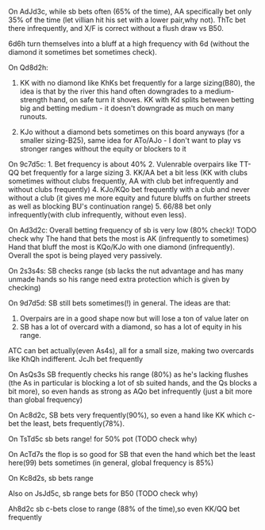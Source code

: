 
On AdJd3c, while sb bets often (65% of the time),  AA specifically bet only 35% of the time (let villian hit his set with a lower pair,why not). ThTc bet there infrequently, and X/F is correct without a flush draw vs B50.

6d6h turn themselves into a bluff at a high frequency with 6d (without the diamond it sometimes bet sometimes check).

On Qd8d2h:

1. KK with no diamond like KhKs  bet frequently for a large sizing(B80), the idea is that by the river this hand often downgrades to a medium-strength hand, on safe turn it shoves.
KK with Kd splits between betting big and betting medium - it doesn't downgrade as much on many runouts.

2. KJo without a diamond bets sometimes on this board anyways (for a smaller sizing-B25), same idea for ATo/AJo - I don't want to play vs stronger ranges without the equity or blockers to it

On 9c7d5c:
	1. Bet frequency is about 40%
	2. Vulenrable overpairs like TT-QQ bet frequently for a large sizing
	3. KK/AA bet a bit less (KK with clubs sometimes without clubs frequently, AA with club bet infrequently and without clubs frequently)
	4. KJo/KQo bet frequently with a club and never without a club (it gives me more equity and future bluffs on further streets as well as blocking BU's continuation range)
	5. 66/88 bet only infrequently(with club infrequently, without even less).

On Ad3d2c:
Overall betting frequency of sb is very low (80% check)! TODO check why
The hand that bets the most is AK (infrequently to sometimes)
Hand that bluff the most is KQo/KJo with one diamond (infrequently). 
Overall the spot is being played very passively.

On 2s3s4s:
SB checks range (sb lacks the nut advantage and has many unmade hands so his range need extra protection which is given by checking)

On 9d7d5d:
SB still bets sometimes(!) in general. The ideas are that:
1. Overpairs are in a good shape now but will lose a ton of value later on
2. SB has a lot of overcard with a diamond, so has a lot of equity in his range.


ATC can bet actually(even As4s), all for a small size, making two overcards like KhQh indifferent.
JcJh bet frequently

On AsQs3s SB frequently checks his range (80%) as he's lacking flushes (the As in particular is blocking a lot of sb suited hands, and the Qs blocks a bit more), so even hands as strong as AQo bet infrequently (just a bit more than global frequency)

On Ac8d2c, SB bets very frequently(90%), so even a hand like KK which c-bet the least, bets frequently(78%).

On TsTd5c sb bets range! for 50% pot (TODO check why)

On AcTd7s the flop is so good for SB that even the hand which bet the least here(99) bets sometimes (in general, global frequency is 85%)

On Kc8d2s, sb bets range

Also on JsJd5c, sb range bets for B50 (TODO check why)

Ah8d2c sb c-bets close to range (88% of the time),so even KK/QQ bet frequently





